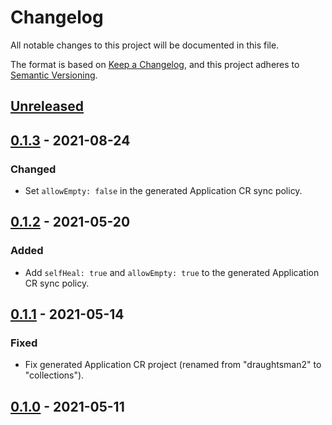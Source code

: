 # Changelog

All notable changes to this project will be documented in this file.

The format is based on [Keep a Changelog](https://keepachangelog.com/en/1.0.0/),
and this project adheres to [Semantic Versioning](https://semver.org/spec/v2.0.0.html).

## [Unreleased]

## [0.1.3] - 2021-08-24

### Changed

- Set `allowEmpty: false` in the generated Application CR sync policy.

## [0.1.2] - 2021-05-20

### Added

- Add `selfHeal: true` and `allowEmpty: true` to the generated Application CR
  sync policy.

## [0.1.1] - 2021-05-14

### Fixed

- Fix generated Application CR project (renamed from "draughtsman2" to "collections").

## [0.1.0] - 2021-05-11

[Unreleased]: https://github.com/giantswarm/argoapp/compare/v0.1.3...HEAD
[0.1.3]: https://github.com/giantswarm/argoapp/compare/v0.1.2...v0.1.3
[0.1.2]: https://github.com/giantswarm/argoapp/compare/v0.1.1...v0.1.2
[0.1.1]: https://github.com/giantswarm/argoapp/compare/v0.1.0...v0.1.1
[0.1.0]: https://github.com/giantswarm/argoapp/releases/tag/v0.1.0
